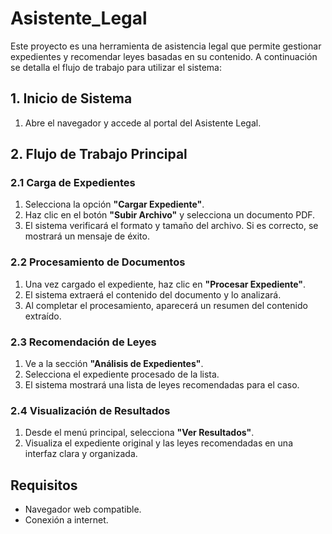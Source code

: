 # Asistente_Legal

Este proyecto es una herramienta de asistencia legal que permite gestionar expedientes y recomendar leyes basadas en su contenido. A continuación se detalla el flujo de trabajo para utilizar el sistema:

## 1. Inicio de Sistema
1. Abre el navegador y accede al portal del Asistente Legal.

## 2. Flujo de Trabajo Principal

### 2.1 Carga de Expedientes
1. Selecciona la opción **"Cargar Expediente"**.
2. Haz clic en el botón **"Subir Archivo"** y selecciona un documento PDF.
3. El sistema verificará el formato y tamaño del archivo. Si es correcto, se mostrará un mensaje de éxito.

### 2.2 Procesamiento de Documentos
1. Una vez cargado el expediente, haz clic en **"Procesar Expediente"**.
2. El sistema extraerá el contenido del documento y lo analizará.
3. Al completar el procesamiento, aparecerá un resumen del contenido extraído.

### 2.3 Recomendación de Leyes
1. Ve a la sección **"Análisis de Expedientes"**.
2. Selecciona el expediente procesado de la lista.
3. El sistema mostrará una lista de leyes recomendadas para el caso.

### 2.4 Visualización de Resultados
1. Desde el menú principal, selecciona **"Ver Resultados"**.
2. Visualiza el expediente original y las leyes recomendadas en una interfaz clara y organizada.

## Requisitos
- Navegador web compatible.
- Conexión a internet.
